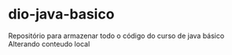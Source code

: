 # dio-java-basico
Repositório para armazenar todo o código do curso de java básico
Alterando conteudo local